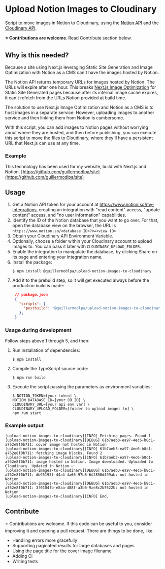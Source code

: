 # Upload Notion Images to Cloudinary

Script to move images in Notion to Cloudinary, using the [Notion API](https://developers.notion.com/) and the [Cloudinary API](https://cloudinary.com/documentation/node_image_and_video_upload).

**⭐️ Contributions are welcome**. Read Contribute section below.

## Why is this needed?

Because a site using Next.js leveraging Static Site Generation and Image Optimization with Notion as a CMS can't have the images hosted by Notion.

The Notion API returns temporary URLs for images hosted by Notion. The URLs will expire after one hour. This breaks [Next.js Image Optimization](https://nextjs.org/docs/basic-features/image-optimization) for Static Site Generated pages because after its internal image cache expires, it can't refetch from the URLs Notion provided at build time.

The solution to use Next.js Image Optimization and Notion as a CMS is to host images in a separate service. However, uploading images to another service and then linking them from Notion is cumbersome.

With this script, you can add images to Notion pages without worrying about where they are hosted, and then before publishing, you can execute this script to move the files to Cloudinary, where they'll have a persistent URL that Next.js can use at any time.

### Example

This technology has been used for my website, build with Next.js and Notion. [https://github.com/guillermodlpa/site](https://github.com/guillermodlpa/site)

## Usage

1. Get a Notion API token for your account at https://www.notion.so/my-integrations, creating an integration with "read content" access, "update content" access, and "no user information" capabilities.
1. Identify the ID of the Notion database that you want to go over. For that, open the database view on the browser, the URL is `https://www.notion.so/<database ID>?v=<view ID>`
1. Obtain your Cloudinary API Environment Variable.
1. Optionally, choose a folder within your Cloudinary account to upload images to. You can pass it later with `CLOUDINARY_UPLOAD_FOLDER`.
1. Enable the integration to manipulate the database, by clicking Share on its page and entering your integration name.
1. Install the package:
    ```console
    $ npm install @guillermodlpa/upload-notion-images-to-cloudinary
    ```
1. Add it to the prebuild step, so it will get executed always before the production build is made:
   ```json
    // package.json
    {
      "scripts": {
        "postbuild": "@guillermodlpa/upload-notion-images-to-cloudinary"
      },
    }
    ```

### Usage during development

Follow steps above 1 through 5, and then:

1. Run installation of dependencies:
    ```console
    $ npm install
    ```
3. Compile the TypeScript source code:
    ```console
    $ npm run build
    ```
4. Execute the script passing the parameters as environment variables:
    ```console
    $ NOTION_TOKEN=[your token] \
    NOTION_DATABASE_ID=[your DB ID] \
    CLOUDINARY_URL=[your api env var] \
    CLOUDINARY_UPLOAD_FOLDER=[folder to upload images to] \
    npm run start
    ```

### Example output

```
[upload-notion-images-to-cloudinary][INFO] Fetching pages. Found 1
[upload-notion-images-to-cloudinary][DEBUG] 61b7aeb3-ea97-4ec6-b8c1-a762e8f0b711: cover image not hosted in Notion
[upload-notion-images-to-cloudinary][INFO] 61b7aeb3-ea97-4ec6-b8c1-a762e8f0b711: fetching image blocks. Found 2
[upload-notion-images-to-cloudinary][INFO] 61b7aeb3-ea97-4ec6-b8c1-a762e8f0b711: image hosted in Notion. Image downloaded. Uploaded to Cloudinary. Updated in Notion ✅
[upload-notion-images-to-cloudinary][DEBUG] 61b7aeb3-ea97-4ec6-b8c1-a762e8f0b711: db95193f-44a4-4a66-97b8-6d2850d499ab: not hosted in Notion
[upload-notion-images-to-cloudinary][DEBUG] 61b7aeb3-ea97-4ec6-b8c1-a762e8f0b711: 3f0104fb-e8aa-488f-a3b6-9ae8c2b7622b: not hosted in Notion
[upload-notion-images-to-cloudinary][INFO] End.
```

## Contribute

⭐️ Contributions are welcome. If this code can be useful to you, consider improving it and opening a pull request. There are things to be done, like:
* Handling errors more gracefully
* Supporting paginated results for large databases and pages
* Using the page title for the cover image filename
* Adding CI
* Writing tests
